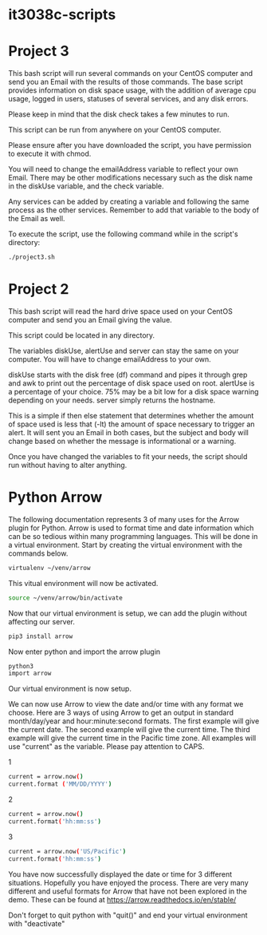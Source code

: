 # it3038c-scripts

# Project 3

This bash script will run several commands on your CentOS computer and send you an Email with the results of those commands. The base script provides information on disk space usage, with the addition of average cpu usage, logged in users, statuses of several services, and any disk errors.

Please keep in mind that the disk check takes a few minutes to run.

This script can be run from anywhere on your CentOS computer.

Please ensure after you have downloaded the script, you have permission to execute it with chmod.

You will need to change the emailAddress variable to reflect your own Email. There may be other modifications necessary such as the disk name in the diskUse variable, and the check variable.

Any services can be added by creating a variable and following the same process as the other services. Remember to add that variable to the body of the Email as well.

To execute the script, use the following command while in the script's directory:

```bash
./project3.sh
```


# Project 2

This bash script will read the hard drive space used on your CentOS computer and send you an Email giving the value.

This script could be located in any directory.

The variables diskUse, alertUse and server can stay the same on your computer. You will have to change emailAddress to your own.

diskUse starts with the disk free (df) command and pipes it through grep and awk to print out the percentage of disk space used on root. alertUse is a percentage of your choice. 75% may be a bit low for a disk space warning depending on your needs. server simply returns the hostname.

This is a simple if then else statement that determines whether the amount of space used is less that (-lt) the amount of space necessary to trigger an alert. It will sent you an Email in both cases, but the subject and body will change based on whether the message is informational or a warning.

Once you have changed the variables to fit your needs, the script should run without having to alter anything.


# Python Arrow

The following documentation represents 3 of many uses for the Arrow plugin for Python. Arrow is used to format time and date information which can be so tedious within many programming languages. This will be done in a virtual environment. Start by creating the virtual environment with the commands below.

```bash
virtualenv ~/venv/arrow
```

This vitual environment will now be activated.

```bash
source ~/venv/arrow/bin/activate
```

Now that our virtual environment is setup, we can add the plugin without affecting our server.

```bash
pip3 install arrow
```

Now enter python and import the arrow plugin

```bash
python3
import arrow
```

Our virtual environment is now setup.

We can now use Arrow to view the date and/or time with any format we choose. Here are 3 ways of using Arrow to get an output in standard month/day/year and hour:minute:second formats. The first example will give the current date. The second example will give the current time. The third example will give the current time in the Pacific time zone. All examples will use "current" as the variable. Please pay attention to CAPS.

1


```bash
current = arrow.now()
current.format ('MM/DD/YYYY')
```

2

```bash
current = arrow.now()
current.format('hh:mm:ss')
```

3

```bash
current = arrow.now('US/Pacific')
current.format('hh:mm:ss')
```

You have now successfully displayed the date or time for 3 different situations. Hopefully you have enjoyed the process. There are very many different and useful formats for Arrow that have not been explored in the demo. These can be found at https://arrow.readthedocs.io/en/stable/

Don't forget to quit python with "quit()" and end your virtual environment with "deactivate"
